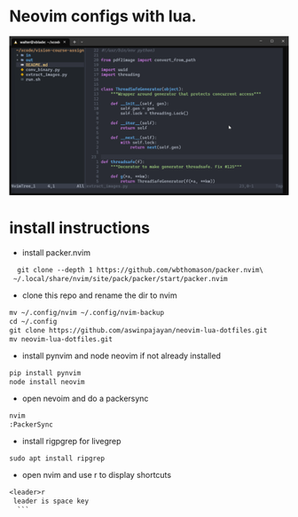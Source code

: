# Neovim configs with lua.

![nvim-lua-dotfile.gif](nvim-lua-dotfile.gif)

# install instructions 
- install packer.nvim
```
  git clone --depth 1 https://github.com/wbthomason/packer.nvim\
 ~/.local/share/nvim/site/pack/packer/start/packer.nvim
 ```
 - clone this repo and rename the dir to nvim 
 ```
 mv ~/.config/nvim ~/.config/nvim-backup
 cd ~/.config 
 git clone https://github.com/aswinpajayan/neovim-lua-dotfiles.git
 mv neovim-lua-dotfiles.git
 ```
 - install pynvim and node neovim if not already installed 
 ```
 pip install pynvim 
 node install neovim
 ```
 - open nevoim and do a packersync
 ```
 nvim
 :PackerSync
 ```
 - install rigpgrep for livegrep 
 ```
 sudo apt install ripgrep
 ```
 - open nvim and use <leader>r to display shortcuts
  ```
  <leader>r 
   leader is space key
    ```
